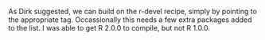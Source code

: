 As Dirk suggested, we can build on the r-devel recipe, simply by pointing to the appropriate tag.  Occassionally this needs a few extra packages added to the list.  I was able to get R 2.0.0 to compile, but not R 1.0.0.
